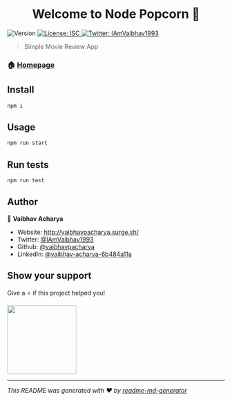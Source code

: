 <h1 align="center">Welcome to Node Popcorn 👋</h1>
<p>
  <img alt="Version" src="https://img.shields.io/badge/version-2.0.0-blue.svg?cacheSeconds=2592000" />
  <a href="#" target="_blank">
    <img alt="License: ISC" src="https://img.shields.io/badge/License-ISC-yellow.svg" />
  </a>
  <a href="https://twitter.com/IAmVaibhav1993" target="_blank">
    <img alt="Twitter: IAmVaibhav1993" src="https://img.shields.io/twitter/follow/IAmVaibhav1993.svg?style=social" />
  </a>
</p>

> Simple Movie Review App

### 🏠 [Homepage](https://popcorn-film.herokuapp.com/)

## Install

```sh
npm i
```

## Usage

```sh
npm run start
```

## Run tests

```sh
npm run test
```

## Author

👤 **Vaibhav Acharya**

* Website: http://vaibhavpacharya.surge.sh/
* Twitter: [@IAmVaibhav1993](https://twitter.com/IAmVaibhav1993)
* Github: [@vaibhavpacharya](https://github.com/vaibhavpacharya)
* LinkedIn: [@vaibhav-acharya-6b484a11a](https://linkedin.com/in/vaibhav-acharya-6b484a11a)

## Show your support

Give a ⭐️ if this project helped you!

<a href="https://www.patreon.com/Vaibhav P Acharya">
  <img src="https://c5.patreon.com/external/logo/become_a_patron_button@2x.png" width="160">
</a>

***
_This README was generated with ❤️ by [readme-md-generator](https://github.com/kefranabg/readme-md-generator)_
